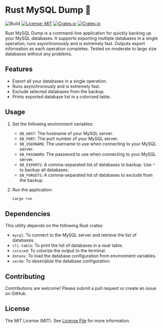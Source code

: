 # Rust MySQL Dump 🚀

![Build](https://github.com/tomshaw/rust-mysqldump/actions/workflows/rust.yml/badge.svg)
[![License: MIT](https://img.shields.io/badge/License-MIT-yellow.svg)](https://opensource.org/licenses/MIT)
[![Crates.io](https://img.shields.io/crates/d/rust-mysqldump.svg)](https://crates.io/crates/rust-mysqldump)
[![Crates.io](https://img.shields.io/crates/v/rust-mysqldump.svg)](https://crates.io/crates/rust-mysqldump)

Rust MySQL Dump is a command-line application for quickly backing up your MySQL databases. It supports exporting multiple databases in a single operation, runs asynchronously and is extremely fast. Outputs export information as each operation completes. Tested on moderate to large size databases without any problems.

## Features

- Export all your databases in a single operation.
- Runs asynchronously and is extremely fast.
- Exclude selected databases from the backup.
- Prints exported database list in a colorized table.

## Usage

1. Set the following environment variables:

    - `DB_HOST`: The hostname of your MySQL server.
    - `DB_PORT`: The port number of your MySQL server.
    - `DB_USERNAME`: The username to use when connecting to your MySQL server.
    - `DB_PASSWORD`: The password to use when connecting to your MySQL server.
    - `DB_EXPORTS`: A comma-separated list of databases to backup. Use `*` to backup all databases.
    - `DB_FORGETS`: A comma-separated list of databases to exclude from the backup.

2. Run the application:

    ```bash
    cargo run
    ```

## Dependencies

This utility depends on the following Rust crates:

- `mysql`: To connect to the MySQL server and retrieve the list of databases.
- `cli-table`: To print the list of databases in a neat table.
- `colored`: To colorize the output to the terminal.
- `dotenv`: To load the database configuration from environment variables.
- `serde`: To deserialize the database configuration.

## Contributing

Contributions are welcome! Please submit a pull request or create an issue on GitHub.

## License 

The MIT License (MIT). See [License File](LICENSE) for more information.
